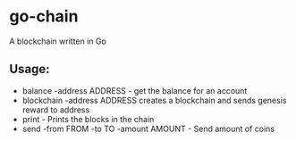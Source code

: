 # go-chain

A blockchain written in Go

## Usage:

- balance -address ADDRESS - get the balance for an account
- blockchain -address ADDRESS creates a blockchain and sends genesis reward to address
- print - Prints the blocks in the chain
- send -from FROM -to TO -amount AMOUNT - Send amount of coins
